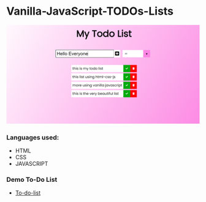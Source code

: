 # Vanilla-JavaScript-TODOs-Lists


<img src="https://github.com/rutvikgondaliya/Vanilla-JavaScript-TODOs-Lists/blob/main/todo-list.png" width="1080" height="auto">

### Languages used:
* HTML
* CSS
* JAVASCRIPT

### Demo To-Do List

- [To-do-list](https://github.com/rutvikgondaliya/Vanilla-JavaScript-TODOs-Lists/blob/main/index.html)
